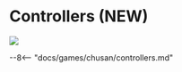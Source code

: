 # Controllers (NEW)
<img src="/img/chunithm/sdhd/new.png">

--8<-- "docs/games/chusan/controllers.md"
